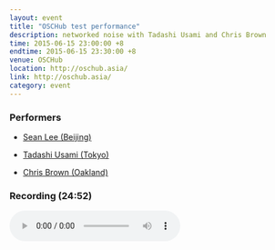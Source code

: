 ```yaml
---
layout: event
title: "OSCHub test performance"
description: networked noise with Tadashi Usami and Chris Brown
time: 2015-06-15 23:00:00 +8
endtime: 2015-06-15 23:30:00 +8
venue: OSCHub
location: http://oschub.asia/
link: http://oschub.asia/
category: event
---
```



### Performers

* [Sean Lee (Beijing)](http://notimportant.org)

* [Tadashi Usami (Tokyo)](http://oschub.asia/weblog/)

* [Chris Brown (Oakland)](http://www.cbmuse.com/)

### Recording (24:52)

<audio src="{{site.cdn_path}}oschub-20150615.mp3" controls="">
</audio>
